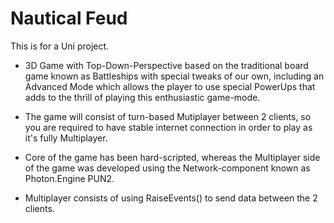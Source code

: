 # Nautical Feud
This is for a Uni project. 

- 3D Game with Top-Down-Perspective based on the traditional board game known as Battleships with special tweaks of our own, including an Advanced Mode which allows the player to use special PowerUps that adds to the thrill of playing this enthusiastic game-mode.
- The game will consist of turn-based Mutiplayer between 2 clients, so you are required to have stable internet connection in order to play as it's fully Multiplayer.

- Core of the game has been hard-scripted, whereas the Multiplayer side of the game was developed using the Network-component known as Photon.Engine PUN2.
- Multiplayer consists of using RaiseEvents() to send data between the 2 clients.



